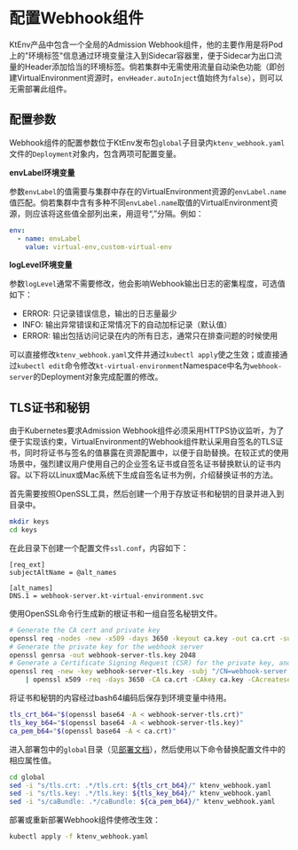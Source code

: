 # 配置Webhook组件

KtEnv产品中包含一个全局的Admission Webhook组件，他的主要作用是将Pod上的"环境标签"信息通过环境变量注入到Sidecar容器里，便于Sidecar为出口流量的Header添加恰当的环境标签。倘若集群中无需使用流量自动染色功能（即创建VirtualEnvironment资源时，`envHeader.autoInject`值始终为`false`），则可以无需部署此组件。

## 配置参数

Webhook组件的配置参数位于KtEnv发布包`global`子目录内`ktenv_webhook.yaml`文件的`Deployment`对象内，包含两项可配置变量。

**envLabel环境变量**

参数`envLabel`的值需要与集群中存在的VirtualEnvironment资源的`envLabel.name`值匹配。倘若集群中含有多种不同`envLabel.name`取值的VirtualEnvironment资源，则应该将这些值全部列出来，用逗号“,”分隔。例如：

```yaml
env:
  - name: envLabel
    value: virtual-env,custom-virtual-env
```

**logLevel环境变量**

参数`logLevel`通常不需要修改，他会影响Webhook输出日志的密集程度，可选值如下：

- ERROR: 只记录错误信息，输出的日志量最少
- INFO: 输出异常错误和正常情况下的自动加标记录（默认值）
- ERROR: 输出包括访问记录在内的所有日志，通常只在排查问题的时候使用

可以直接修改`ktenv_webhook.yaml`文件并通过`kubectl apply`使之生效；或直接通过`kubectl edit`命令修改`kt-virtual-environment`Namespace中名为`webhook-server`的Deployment对象完成配置的修改。

## TLS证书和秘钥

由于Kubernetes要求Admission Webhook组件必须采用HTTPS协议监听，为了便于实现该约束，VirtualEnvironment的Webhook组件默认采用自签名的TLS证书，同时将证书与签名的值暴露在资源配置中，以便于自助替换。在较正式的使用场景中，强烈建议用户使用自己的企业签名证书或自签名证书替换默认的证书内容。以下将以Linux或Mac系统下生成自签名证书为例，介绍替换证书的方法。

首先需要按照OpenSSL工具，然后创建一个用于存放证书和秘钥的目录并进入到目录中。

```bash
mkdir keys
cd keys
```

在此目录下创建一个配置文件`ssl.conf`，内容如下：

```text
[req_ext]
subjectAltName = @alt_names

[alt_names]
DNS.1 = webhook-server.kt-virtual-environment.svc
```

使用OpenSSL命令行生成新的根证书和一组自签名秘钥文件。

```bash
# Generate the CA cert and private key
openssl req -nodes -new -x509 -days 3650 -keyout ca.key -out ca.crt -subj "/CN=Virtual Environment Admission Controller Webhook CA"
# Generate the private key for the webhook server
openssl genrsa -out webhook-server-tls.key 2048
# Generate a Certificate Signing Request (CSR) for the private key, and sign it with the private key of the CA.
openssl req -new -key webhook-server-tls.key -subj "/CN=webhook-server.kt-virtual-environment.svc" \
    | openssl x509 -req -days 3650 -CA ca.crt -CAkey ca.key -CAcreateserial -out webhook-server-tls.crt -extensions req_ext -extfile ssl.conf
```

将证书和秘钥的内容经过bash64编码后保存到环境变量中待用。

```bash
tls_crt_b64="$(openssl base64 -A < webhook-server-tls.crt)"
tls_key_b64="$(openssl base64 -A < webhook-server-tls.key)"
ca_pem_b64="$(openssl base64 -A < ca.crt)"
```

进入部署包中的`global`目录（见[部署文档](zh-cn/doc/deployment.md?id=部署KtEnv组件)），然后使用以下命令替换配置文件中的相应属性值。

```bash
cd global
sed -i "s/tls.crt: .*/tls.crt: ${tls_crt_b64}/" ktenv_webhook.yaml
sed -i "s/tls.key: .*/tls.key: ${tls_key_b64}/" ktenv_webhook.yaml
sed -i "s/caBundle: .*/caBundle: ${ca_pem_b64}/" ktenv_webhook.yaml
```

部署或重新部署Webhook组件使修改生效：

```bash
kubectl apply -f ktenv_webhook.yaml
```
